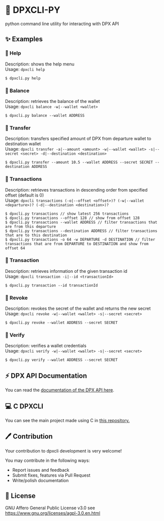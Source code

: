 # 💎 DPXCLI-PY
python command line utility for interacting with DPX API

## ✨ Examples

### 💠 Help
Description: shows the help menu  
Usage: `dpxcli help`
```text
$ dpxcli.py help
```

### 💠 Balance
Description: retrieves the balance of the wallet  
Usage: `dpxcli balance -w|--wallet <wallet>`
```text
$ dpxcli.py balance --wallet ADDRESS
```

### 💠 Transfer
Description: transfers specified amount of DPX from departure wallet to destination wallet  
Usage: `dpxcli transfer -a|--amount <amount> -w|--wallet <wallet> -s|--secret <secret> -d|--destination <destination>`
```text
$ dpxcli.py transfer --amount 10.5 --wallet ADDRESS --secret SECRET --destination ADDRESS
```

### 💠 Transactions
Description: retrieves transactions in descending order from specified offset (default is 0)  
Usage: `dpxcli transactions (-o|--offset <offset>)? (-w|--wallet <departure>)? (-d|--destination <destination>)?`
```text
$ dpxcli.py transactions // show latest 256 transactions
$ dpxcli.py transactions --offset 128 // show from offset 128
$ dpxcli.py transactions --wallet ADDRESS // filter transactions that are from this departure
$ dpxcli.py transactions --destination ADDRESS // filter transactions that are to this destination
$ dpxcli.py transactions -o 64 -w DEPARTURE -d DESTINATION // filter transactions that are from DEPARTURE to DESTINATION and show from offset 64
```

### 💠 Transaction
Description: retrieves information of the given transaction id  
Usage: `dpxcli transaction -i|--id <transactionId>`
```text
$ dpxcli.py transaction --id transactionId
```

### 💠 Revoke
Description: revokes the secret of the wallet and returns the new secret  
Usage: `dpxcli revoke -w|--wallet <wallet> -s|--secret <secret>`
```text
$ dpxcli.py revoke --wallet ADDRESS --secret SECRET
```

### 💠 Verify
Description: verifies a wallet credentials  
Usage: `dpxcli verify -w|--wallet <wallet> -s|--secret <secret>`
```text
$ dpxcli.py verify --wallet ADDRESS --secret SECRET
```

## ⚡ DPX API Documentation
You can read the [documentation of the DPX API here](https://github.com/Developix-ir/DPXCLI/blob/master/DPXAPI.md).



## 💻 C DPXCLI
You can see the main project made using C in [this repository.](https://github.com/Developix-ir/DPXCLI)

## 🖊️ Contribution
Your contribution to dpxcli development is very welcome!

You may contribute in the following ways:

- Report issues and feedback
- Submit fixes, features via Pull Request
- Write/polish documentation

## 📃 License
GNU Affero General Public License v3.0 see https://www.gnu.org/licenses/agpl-3.0.en.html